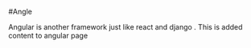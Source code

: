 #Angle 







Angular is another framework just like react and django . This is added content to angular page